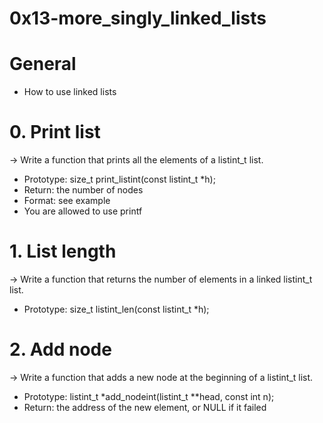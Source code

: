 # 0x13-more_singly_linked_lists
# General
* How to use linked lists

# 0. Print list
-> Write a function that prints all the elements of a listint_t list.

* Prototype: size_t print_listint(const listint_t *h);
* Return: the number of nodes
* Format: see example
* You are allowed to use printf

# 1. List length
-> Write a function that returns the number of elements in a linked listint_t list.
* Prototype: size_t listint_len(const listint_t *h);

# 2. Add node
-> Write a function that adds a new node at the beginning of a listint_t list.

* Prototype: listint_t *add_nodeint(listint_t **head, const int n);
* Return: the address of the new element, or NULL if it failed